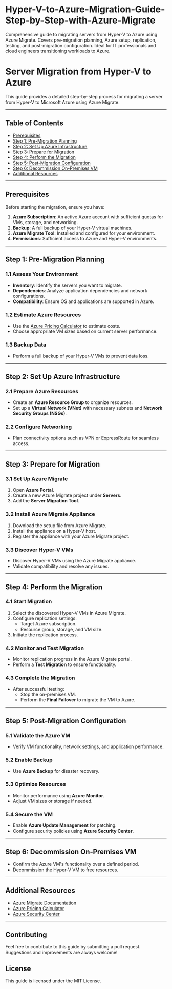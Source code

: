 # Hyper-V-to-Azure-Migration-Guide-Step-by-Step-with-Azure-Migrate
Comprehensive guide to migrating servers from Hyper-V to Azure using Azure Migrate. Covers pre-migration planning, Azure setup, replication, testing, and post-migration configuration. Ideal for IT professionals and cloud engineers transitioning workloads to Azure.


# **Server Migration from Hyper-V to Azure**

This guide provides a detailed step-by-step process for migrating a server from Hyper-V to Microsoft Azure using Azure Migrate.

---

## **Table of Contents**
- [Prerequisites](#prerequisites)
- [Step 1: Pre-Migration Planning](#step-1-pre-migration-planning)
- [Step 2: Set Up Azure Infrastructure](#step-2-set-up-azure-infrastructure)
- [Step 3: Prepare for Migration](#step-3-prepare-for-migration)
- [Step 4: Perform the Migration](#step-4-perform-the-migration)
- [Step 5: Post-Migration Configuration](#step-5-post-migration-configuration)
- [Step 6: Decommission On-Premises VM](#step-6-decommission-on-premises-vm)
- [Additional Resources](#additional-resources)

---

## **Prerequisites**
Before starting the migration, ensure you have:
1. **Azure Subscription**: An active Azure account with sufficient quotas for VMs, storage, and networking.
2. **Backup**: A full backup of your Hyper-V virtual machines.
3. **Azure Migrate Tool**: Installed and configured for your environment.
4. **Permissions**: Sufficient access to Azure and Hyper-V environments.

---

## **Step 1: Pre-Migration Planning**

### **1.1 Assess Your Environment**
- **Inventory**: Identify the servers you want to migrate.
- **Dependencies**: Analyze application dependencies and network configurations.
- **Compatibility**: Ensure OS and applications are supported in Azure.

### **1.2 Estimate Azure Resources**
- Use the [Azure Pricing Calculator](https://azure.microsoft.com/en-us/pricing/calculator/) to estimate costs.
- Choose appropriate VM sizes based on current server performance.

### **1.3 Backup Data**
- Perform a full backup of your Hyper-V VMs to prevent data loss.

---

## **Step 2: Set Up Azure Infrastructure**

### **2.1 Prepare Azure Resources**
- Create an **Azure Resource Group** to organize resources.
- Set up a **Virtual Network (VNet)** with necessary subnets and **Network Security Groups (NSGs)**.

### **2.2 Configure Networking**
- Plan connectivity options such as VPN or ExpressRoute for seamless access.

---

## **Step 3: Prepare for Migration**

### **3.1 Set Up Azure Migrate**
1. Open **Azure Portal**.
2. Create a new Azure Migrate project under **Servers**.
3. Add the **Server Migration Tool**.

### **3.2 Install Azure Migrate Appliance**
1. Download the setup file from Azure Migrate.
2. Install the appliance on a Hyper-V host.
3. Register the appliance with your Azure Migrate project.

### **3.3 Discover Hyper-V VMs**
- Discover Hyper-V VMs using the Azure Migrate appliance.
- Validate compatibility and resolve any issues.

---

## **Step 4: Perform the Migration**

### **4.1 Start Migration**
1. Select the discovered Hyper-V VMs in Azure Migrate.
2. Configure replication settings:
   - Target Azure subscription.
   - Resource group, storage, and VM size.
3. Initiate the replication process.

### **4.2 Monitor and Test Migration**
- Monitor replication progress in the Azure Migrate portal.
- Perform a **Test Migration** to ensure functionality.

### **4.3 Complete the Migration**
- After successful testing:
  - Stop the on-premises VM.
  - Perform the **Final Failover** to migrate the VM to Azure.

---

## **Step 5: Post-Migration Configuration**

### **5.1 Validate the Azure VM**
- Verify VM functionality, network settings, and application performance.

### **5.2 Enable Backup**
- Use **Azure Backup** for disaster recovery.

### **5.3 Optimize Resources**
- Monitor performance using **Azure Monitor**.
- Adjust VM sizes or storage if needed.

### **5.4 Secure the VM**
- Enable **Azure Update Management** for patching.
- Configure security policies using **Azure Security Center**.

---

## **Step 6: Decommission On-Premises VM**
- Confirm the Azure VM's functionality over a defined period.
- Decommission the Hyper-V VM to free resources.

---

## **Additional Resources**
- [Azure Migrate Documentation](https://learn.microsoft.com/en-us/azure/migrate/migrate-overview)
- [Azure Pricing Calculator](https://azure.microsoft.com/en-us/pricing/calculator/)
- [Azure Security Center](https://azure.microsoft.com/en-us/services/defender-for-cloud/)

---

## **Contributing**
Feel free to contribute to this guide by submitting a pull request. Suggestions and improvements are always welcome!

## **License**
This guide is licensed under the MIT License.
